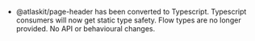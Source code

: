 - @atlaskit/page-header has been converted to Typescript. Typescript consumers will now get static type safety. Flow types are no longer provided. No API or behavioural changes.
